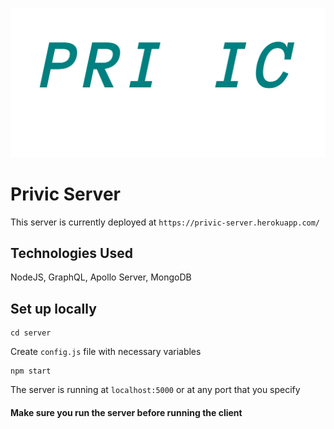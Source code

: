 ![Logo](../public/images/logo.png)

# Privic Server

This server is currently deployed at `https://privic-server.herokuapp.com/`

## Technologies Used

NodeJS, GraphQL, Apollo Server, MongoDB 

## Set up locally 

```
cd server
```
Create ``` config.js ``` file with necessary variables

```
npm start

```
The server is running at ``` localhost:5000 ``` or at any port that you specify

#### Make sure you run the server before running the client 
